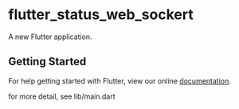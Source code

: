 # flutter_status_web_sockert

A new Flutter application.

## Getting Started

For help getting started with Flutter, view our online
[documentation](https://flutter.io/).


for more detail, see lib/main.dart
